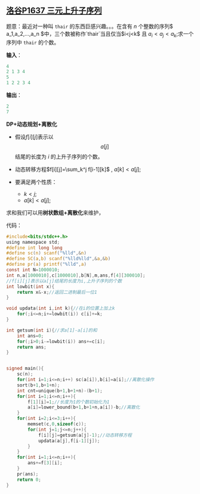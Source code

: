 ## [洛谷P1637 三元上升子序列](https://www.luogu.com.cn/problem/P1637)

题意：最近对一种叫 `thair` 的东西巨感兴趣。。。在含有 *n* 个整数的序列$ a_1,a_2,…,a_n $中，三个数被称作`thair`当且仅当$i<j<k$ 且 $a_i<a_j<a_k$;求一个序列中 `thair` 的个数。

**输入**：

```c
4
2 1 3 4
5
1 2 2 3 4    
```

**输出**：

```c
2
7
```



**DP+动态规划+离散化**

- 假设$f[i][j]$表示以$$a[j]$$结尾的长度为  *i*  的上升子序列的个数。

- 动态转移方程$f[i][j]=\sum_k^j  f[i-1][k]$ , $a[k]<a[j]$;
- 要满足两个性质：
  - $k<j$;
  - $a[k]<a[j];$

求和我们可以用**树状数组+离散化**来维护，

代码：

```c
#include<bits/stdc++.h>
using namespace std;
#define int long long
#define sc(n) scanf("%lld",&n)
#define SC(a,b) scanf("%lld%lld",&a,&b)
#define pr(a) printf("%lld",a)
const int N=1000010;
int n,a[1000010],c[1000010],b[N],m,ans,f[4][300010];
//f[i][j]表示以a[j]结尾的长度为i,上升子序列的个数
int lowbit(int x){
    return x&-x;//返回二进制最后一位1
}

void updata(int i,int k){//在i的位置上加上k
    for(;i<=n;i+=lowbit(i)) c[i]+=k;
}

int getsum(int i){//求a[1]-a[i]的和
    int ans=0;
    for(;i>0;i-=lowbit(i)) ans+=c[i];
    return ans;
}


signed main(){
	sc(n);
	for(int i=1;i<=n;i++) sc(a[i]),b[i]=a[i];//离散化操作
	sort(b+1,b+1+n);
	int cnt=unique(b+1,b+1+n)-(b+1);
	for(int i=1;i<=n;i++){
		f[1][i]=1;//长度为1的个数初始化为1
		a[i]=lower_bound(b+1,b+1+n,a[i])-b;//离散化
	}
	for(int i=2;i<=3;i++){
		memset(c,0,sizeof(c));
		for(int j=1;j<=n;j++){
			f[i][j]=getsum(a[j]-1);//动态转移方程
			updata(a[j],f[i-1][j]);
		}
	}
	for(int i=1;i<=n;i++){
		ans+=f[3][i];
	}
	pr(ans);
	return 0;
}
```